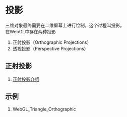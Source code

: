 # 投影

三维对象最终需要在二维屏幕上进行绘制，这个过程叫投影。
<br/>
在WebGL中存在两种投影
1. 正射投影（Orthographic Projections）
2. 透视投影（Perspective Projections）

## 正射投影

1. [正射投影介绍](http://learnwebgl.brown37.net/08_projections/projections_ortho.html)

## 示例

1. WebGL_Triangle_Orthographic